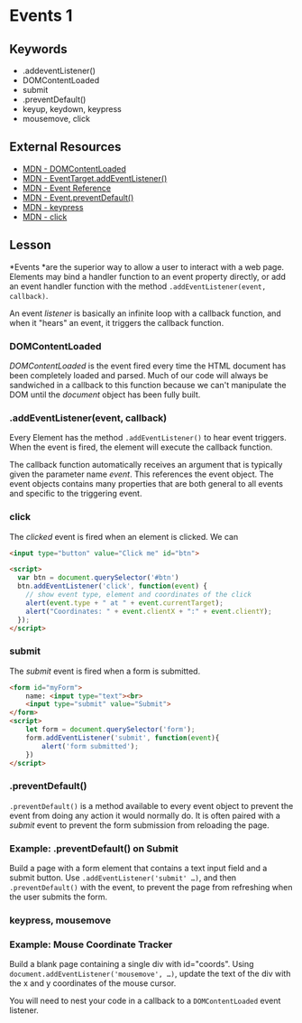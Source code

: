 # Events 1

## Keywords

* .addeventListener()
* DOMContentLoaded
* submit
* .preventDefault()
* keyup, keydown, keypress
* mousemove, click

## External Resources

* [MDN - DOMContentLoaded](https://developer.mozilla.org/en-US/docs/Web/Events/DOMContentLoaded)
* [MDN - EventTarget.addEventListener()](https://developer.mozilla.org/en-US/docs/Web/API/EventTarget/addEventListener)
* [MDN - Event Reference](https://developer.mozilla.org/en-US/docs/Web/Events)
* [MDN - Event.preventDefault()](https://developer.mozilla.org/en-US/docs/Web/API/Event/preventDefault)
* [MDN - keypress](https://developer.mozilla.org/en-US/docs/Web/Events/keypress)
* [MDN - click](https://developer.mozilla.org/en-US/docs/Web/Events/click)

## Lesson

*Events *are the superior way to allow a user to interact with a web page. Elements may bind a handler function to an event property directly, or add an event handler function with the method `.addEventListener(event, callback)`.

An event *listener* is basically an infinite loop with a callback function, and when it "hears" an event, it triggers the callback function.

### **DOMContentLoaded**

*DOMContentLoaded* is the event fired every time the HTML document has been completely loaded and parsed. Much of our code will always be sandwiched in a callback to this function because we can't manipulate the DOM until the *document* object has been fully built.

### **.addEventListener(event, callback)**

Every Element has the method `.addEventListener()` to hear event triggers. When the event is fired, the element will execute the callback function.

The callback function automatically receives an argument that is typically given the parameter name *event*. This references the event object. The event objects contains many properties that are both general to all events and specific to the triggering event.

### click

The *clicked* event is fired when an element is clicked. We can

```html
<input type="button" value="Click me" id="btn">

<script>
  var btn = document.querySelector('#btn')
  btn.addEventListener('click', function(event) {
    // show event type, element and coordinates of the click
    alert(event.type + " at " + event.currentTarget);
    alert("Coordinates: " + event.clientX + ":" + event.clientY);
  });
</script>
```

### **submit**

The *submit* event is fired when a form is submitted.

```html
<form id="myForm">
    name: <input type="text"><br>
    <input type="submit" value="Submit">
</form>
<script>
    let form = document.querySelector('form');
    form.addEventListener('submit', function(event){
        alert('form submitted');
    })
</script>
```

### **.preventDefault()**

`.preventDefault()` is a method available to every event object to prevent the event from doing any action it would normally do. It is often paired with a *submit* event to prevent the form submission from reloading the page.

### Example: .preventDefault() on Submit

Build a page with a form element that contains a text input field and a submit button. Use `.addEventListener('submit' …)`, and then `.preventDefault()` with the event, to prevent the page from refreshing when the user submits the form.

### keypress, mousemove

### Example: Mouse Coordinate Tracker

Build a blank page containing a single div with id="coords". Using `document.addEventListener('mousemove', …)`, update the text of the div with the x and y coordinates of the mouse cursor.

You will need to nest your code in a callback to a `DOMContentLoaded` event listener.